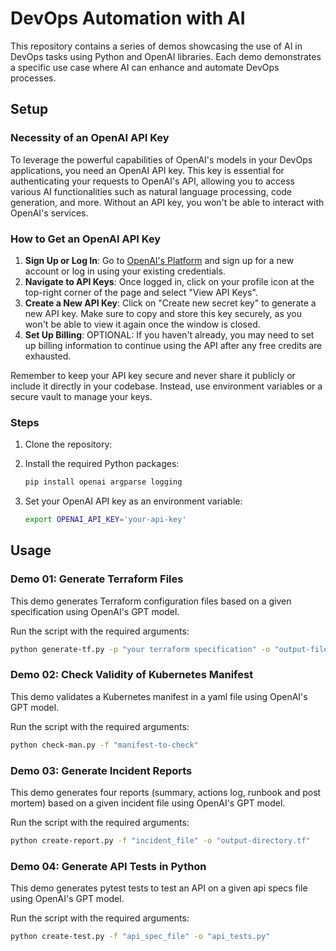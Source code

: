 # DevOps Automation with AI

This repository contains a series of demos showcasing the use of AI in DevOps tasks using Python and OpenAI libraries. Each demo demonstrates a specific use case where AI can enhance and automate DevOps processes.

## Setup

### Necessity of an OpenAI API Key

To leverage the powerful capabilities of OpenAI's models in your DevOps applications, you need an OpenAI API key. This key is essential for authenticating your requests to OpenAI's API, allowing you to access various AI functionalities such as natural language processing, code generation, and more. Without an API key, you won't be able to interact with OpenAI's services.

### How to Get an OpenAI API Key

1. **Sign Up or Log In**: Go to [OpenAI's Platform](https://platform.openai.com/) and sign up for a new account or log in using your existing credentials.
2. **Navigate to API Keys**: Once logged in, click on your profile icon at the top-right corner of the page and select "View API Keys".
3. **Create a New API Key**: Click on "Create new secret key" to generate a new API key. Make sure to copy and store this key securely, as you won't be able to view it again once the window is closed.
4. **Set Up Billing**: OPTIONAL: If you haven't already, you may need to set up billing information to continue using the API after any free credits are exhausted.

Remember to keep your API key secure and never share it publicly or include it directly in your codebase. Instead, use environment variables or a secure vault to manage your keys.

### Steps

1. Clone the repository:

2. Install the required Python packages:
    ```sh
    pip install openai argparse logging
    ```

3. Set your OpenAI API key as an environment variable:
    ```sh
    export OPENAI_API_KEY='your-api-key'
    ```

## Usage

### Demo 01: Generate Terraform Files

This demo generates Terraform configuration files based on a given specification using OpenAI's GPT model.

Run the script with the required arguments:
```sh
python generate-tf.py -p "your terraform specification" -o "output-file.tf"
```

### Demo 02: Check Validity of Kubernetes Manifest

This demo validates a Kubernetes manifest in a yaml file using OpenAI's GPT model.

Run the script with the required arguments:
```sh
python check-man.py -f "manifest-to-check"
```

### Demo 03: Generate Incident Reports

This demo generates four reports (summary, actions log, runbook and post mortem) based on a given incident file using OpenAI's GPT model.

Run the script with the required arguments:
```sh
python create-report.py -f "incident_file" -o "output-directory.tf"
```

### Demo 04: Generate API Tests in Python

This demo generates pytest tests to test an API on a given api specs file using OpenAI's GPT model.

Run the script with the required arguments:
```sh
python create-test.py -f "api_spec_file" -o "api_tests.py"
```
